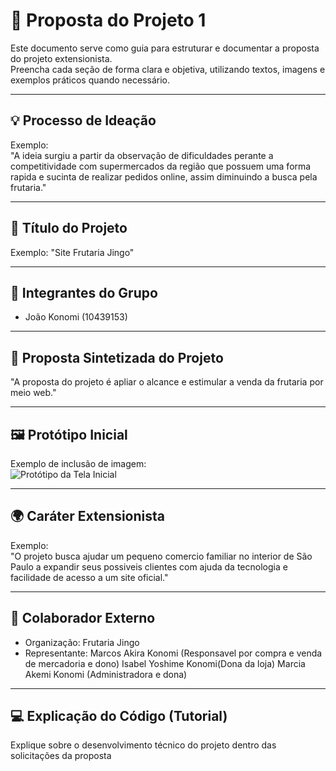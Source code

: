 # 📘 Proposta do Projeto 1

Este documento serve como guia para estruturar e documentar a proposta do projeto extensionista.  
Preencha cada seção de forma clara e objetiva, utilizando textos, imagens e exemplos práticos quando necessário.

---

## 💡 Processo de Ideação
<!-- Explique como surgiu a ideia do projeto, quais problemas ou oportunidades foram identificados e como o grupo chegou à proposta atual -->
Exemplo:  
"A ideia surgiu a partir da observação de dificuldades perante a competitividade com supermercados da região que possuem uma forma rapida e sucinta de realizar pedidos online, assim diminuindo a busca pela frutaria."

---

## 📌 Título do Projeto
<!-- Insira aqui o título do projeto extensionista -->
Exemplo: "Site Frutaria Jingo"

---

## 👥 Integrantes do Grupo
<!-- Liste todos os integrantes do grupo com nome completo e RA -->
- João Konomi (10439153)


---

## 📝 Proposta Sintetizada do Projeto
<!-- Descreva em poucas linhas a ideia central do projeto, destacando os objetivos e o impacto esperado -->
"A proposta do projeto é apliar o alcance e estimular a venda da frutaria por meio web."

---

## 🖼️ Protótipo Inicial
<!-- Inclua imagens ou links das telas, fluxos ou mockups do protótipo inicial -->
Exemplo de inclusão de imagem:  
![Protótipo da Tela Inicial](imagens/prototipo-inicial.png)

---

## 🌍 Caráter Extensionista
<!-- Explique como o projeto contribui para a comunidade externa e qual é a sua relevância social -->
Exemplo:  
"O projeto busca ajudar um pequeno comercio familiar no interior de São Paulo a expandir seus possiveis clientes com ajuda da tecnologia e facilidade de acesso a um site oficial."

---

## 🤝 Colaborador Externo
<!-- Indique quem é a pessoa ou organização parceira que colabora com o projeto nas ações extensionistas -->
- Organização: Frutaria Jingo  
- Representante: Marcos Akira Konomi (Responsavel por compra e venda de mercadoria e dono)
                 Isabel Yoshime Konomi(Dona da loja) 
                 Marcia Akemi Konomi (Administradora e dona)

---

## 💻 Explicação do Código (Tutorial)
<!-- Documente o funcionamento do código desenvolvido, passo a passo, como em um tutorial -->
Explique sobre o desenvolvimento técnico do projeto dentro das solicitações da proposta
